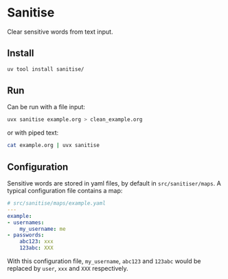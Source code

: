 # Sanitise

Clear sensitive words from text input.

## Install

```sh
uv tool install sanitise/
```

## Run

Can be run with a file input:

```sh
uvx sanitise example.org > clean_example.org
```

or with piped text:

```sh
cat example.org | uvx sanitise
```

## Configuration

Sensitive words are stored in yaml files, by default in `src/sanitiser/maps`.
A typical configuration file contains a map:

```yaml
# src/sanitise/maps/example.yaml
---
example:
- usernames:
    my_username: me
- passwords:
    abc123: xxx
    123abc: XXX
```

With this configuration file, `my_username`, `abc123` and `123abc` would be
replaced by `user`, `xxx` and `XXX` respectively.
